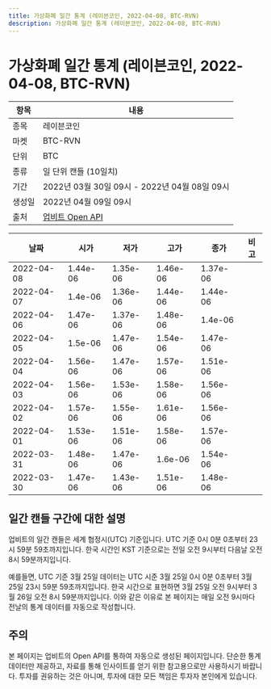 ```yaml
---
title: 가상화폐 일간 통계 (레이븐코인, 2022-04-08, BTC-RVN)
description: 가상화폐 일간 통계 (레이븐코인, 2022-04-08, BTC-RVN)
---
```



가상화폐 일간 통계 (레이븐코인, 2022-04-08, BTC-RVN)
===

|항목|내용|
|--|--|
|종목|레이븐코인|
|마켓|BTC-RVN|
|단위|BTC|
|종류|일 단위 캔들 (10일치)|
|기간|2022년 03월 30일 09시 - 2022년 04월 08일 09시|
|생성일|2022년 04월 09일 09시|
|출처|[업비트 Open API](https://docs.upbit.com)|


|날짜|시가|저가|고가|종가|비고|
|--|--|--|--|--|--|
|2022-04-08|1.44e-06|1.35e-06|1.46e-06|1.37e-06|    |
|2022-04-07|1.4e-06|1.36e-06|1.44e-06|1.44e-06|    |
|2022-04-06|1.47e-06|1.37e-06|1.48e-06|1.4e-06|    |
|2022-04-05|1.5e-06|1.47e-06|1.54e-06|1.47e-06|    |
|2022-04-04|1.56e-06|1.47e-06|1.57e-06|1.51e-06|    |
|2022-04-03|1.56e-06|1.53e-06|1.58e-06|1.56e-06|    |
|2022-04-02|1.57e-06|1.55e-06|1.61e-06|1.56e-06|    |
|2022-04-01|1.53e-06|1.51e-06|1.58e-06|1.57e-06|    |
|2022-03-31|1.48e-06|1.47e-06|1.6e-06|1.54e-06|    |
|2022-03-30|1.47e-06|1.43e-06|1.51e-06|1.48e-06|    |


일간 캔들 구간에 대한 설명
---


업비트의 일간 캔들은 세계 협정시(UTC) 기준입니다. 
UTC 기준 0시 0분 0초부터 23시 59분 59초까지입니다. 
한국 시간인 KST 기준으로는 전일 오전 9시부터 다음날 오전 8시 59분까지입니다. 


예를들면, UTC 기준 3월 25일 데이터는 UTC 시준 3월 25일 0시 0분 0초부터 3월 25일 23시 59분 59초까지입니다. 
한국 시간으로 표현하면 3월 25일 오전 9시부터 3월 26일 오전 8시 59분까지입니다. 
이와 같은 이유로 본 페이지는 매일 오전 9시마다 전날의 통계 데이터를 자동으로 작성합니다. 


주의
---


본 페이지는 업비트의 Open API를 통하여 자동으로 생성된 페이지입니다. 
단순한 통계 데이터만 제공하고, 자료를 통해 인사이트를 얻기 위한 참고용으로만 사용하시기 바랍니다. 
투자를 권유하는 것은 아니며, 투자에 대한 모든 책임은 투자자 본인에게 있습니다. 
